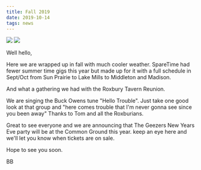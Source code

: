 ```yaml
---
title: Fall 2019
date: 2019-10-14
tags: news
---
```


![](images/ST-at-rox-reunion-10_19-500x281.jpg) ![](images/Rox-Tavern-Reunion-10_2019-500x281.jpg)

Well hello,

Here we are wrapped up in fall with much cooler weather. SpareTime had fewer summer time gigs this year but made up for it with a full schedule in Sept/Oct from Sun Prairie to Lake Mills to Middleton and Madison.

And what a gathering we had with the Roxbury Tavern Reunion.

We are singing the Buck Owens tune "Hello Trouble". Just take one good look at that group and "here comes trouble that I'm never gonna see since you been away" Thanks to Tom and all the Roxburians.

Great to see everyone and we are announcing that The Geezers New Years Eve party will be at the Common Ground this year. keep an eye here and we'll let you know when tickets are on sale.

Hope to see you soon.

BB
